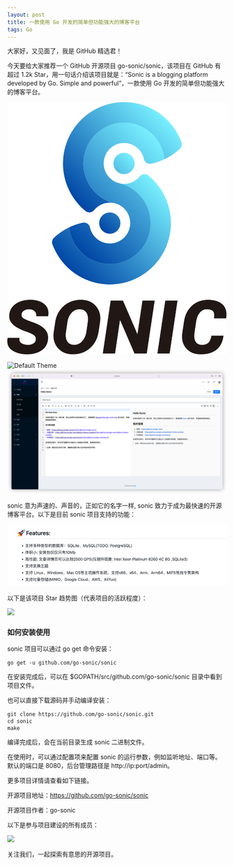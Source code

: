 ```yaml
---
layout: post
title: 一款使用 Go 开发的简单但功能强大的博客平台
tags: Go
---
```


大家好，又见面了，我是 GitHub 精选君！

今天要给大家推荐一个 GitHub 开源项目 go-sonic/sonic，该项目在 GitHub 有超过 1.2k Star，用一句话介绍该项目就是：“Sonic is a blogging platform developed by Go. Simple and powerful”，一款使用 Go 开发的简单但功能强大的博客平台。

![](https://raw.githubusercontent.com/go-sonic/resources/master/logo/logo.svg)

![Default Theme](https://github.com/go-sonic/default-theme-anatole/raw/master/screenshot.png)
![Console](https://github.com/go-sonic/resources/raw/master/console-screenshot.png)

sonic 意为声速的、声音的，正如它的名字一样, sonic 致力于成为最快速的开源博客平台。以下是目前 sonic 项目支持的功能：

![](https://raw.githubusercontent.com/ZhuPeng/pic/master/images/compress_image-20230311191240830.png)


以下是该项目 Star 趋势图（代表项目的活跃程度）：

![](https://api.star-history.com/svg?repos=go-sonic/sonic&type=Timeline)

### 如何安装使用

sonic 项目可以通过 go get 命令安装：
```
go get -u github.com/go-sonic/sonic
```

在安装完成后，可以在 $GOPATH/src/github.com/go-sonic/sonic 目录中看到项目文件。

也可以直接下载源码并手动编译安装：
```
git clone https://github.com/go-sonic/sonic.git
cd sonic
make
```

编译完成后，会在当前目录生成 sonic 二进制文件。

在使用时，可以通过配置项来配置 sonic 的运行参数，例如监听地址、端口等。默认的端口是 8080，后台管理路径是 http://ip:port/admin。

更多项目详情请查看如下链接。

开源项目地址：https://github.com/go-sonic/sonic 

开源项目作者：go-sonic

以下是参与项目建设的所有成员：

![](https://contrib.rocks/image?repo=go-sonic/sonic)



关注我们，一起探索有意思的开源项目。
